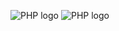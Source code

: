 ![PHP logo](https://www.pngkit.com/png/detail/269-2693667_lamp-stack-is-a-popular-open-source-web.png)
![PHP logo](https://wpcom.files.wordpress.com/2017/11/cropped-wordpress.png?w=200)

